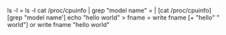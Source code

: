 
ls -l = ls -l
cat /proc/cpuinfo | grep "model name" = | [cat /proc/cpuinfo] [grep "model name']
echo "hello world" > fname = write fname [+ "hello" " world"] or write fname "hello world"
